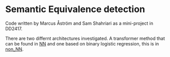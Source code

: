 # Semantic Equivalence detection

Code written by Marcus Åström and Sam Shahriari as a mini-project in DD2417.

There are two differnt architectures investigated. A transformer method that can be found in [NN](./NN/) and one based on binary logistic regression, this is in [non_NN](./non_NN/).